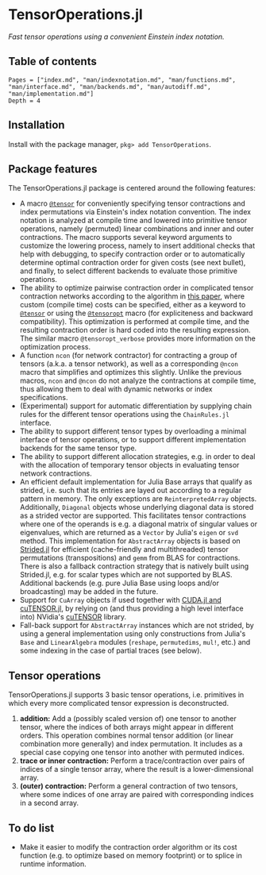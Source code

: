 # TensorOperations.jl

*Fast tensor operations using a convenient Einstein index notation.*

## Table of contents

```@contents
Pages = ["index.md", "man/indexnotation.md", "man/functions.md", "man/interface.md", "man/backends.md", "man/autodiff.md", "man/implementation.md"]
Depth = 4
```

## Installation

Install with the package manager, `pkg> add TensorOperations`.

## Package features

The TensorOperations.jl package is centered around the following features:

  - A macro [`@tensor`](@ref) for conveniently specifying tensor contractions and index
    permutations via Einstein's index notation convention. The index notation is analyzed at
    compile time and lowered into primitive tensor operations, namely (permuted) linear
    combinations and inner and outer contractions. The macro supports several keyword
    arguments to customize the lowering process, namely to insert additional checks that
    help with debugging, to specify contraction order or to automatically determine optimal
    contraction order for given costs (see next bullet), and finally, to select different
    backends to evaluate those primitive operations.
  - The ability to optimize pairwise contraction order in complicated tensor contraction
    networks according to the algorithm in [this
    paper](https://doi.org/10.1103/PhysRevE.90.033315), where custom (compile time) costs
    can be specified, either as a keyword to [`@tensor`](@ref) or using the
    [`@tensoropt`](@ref) macro (for expliciteness and backward compatibility). This
    optimization is performed at compile time, and the resulting contraction order is hard
    coded into the resulting expression. The similar macro `@tensoropt_verbose` provides
    more information on the optimization process.
  - A function `ncon` (for network contractor) for contracting a group of tensors (a.k.a. a
    tensor network), as well as a corresponding `@ncon` macro that simplifies and optimizes
    this slightly. Unlike the previous macros, `ncon` and `@ncon` do not analyze the
    contractions at compile time, thus allowing them to deal with dynamic networks or index
    specifications.
  - (Experimental) support for automatic differentiation by supplying chain rules for the
    different tensor operations using the `ChainRules.jl` interface.
  - The ability to support different tensor types by overloading a minimal interface of
    tensor operations, or to support different implementation backends for the same tensor
    type.
  - The ability to support different allocation strategies, e.g. in order to deal with the
    allocation of temporary tensor objects in evaluating tensor network contractions.
  - An efficient default implementation for Julia Base arrays that qualify as strided, i.e.
    such that its entries are layed out according to a regular pattern in memory. The only
    exceptions are `ReinterpretedArray` objects. Additionally, `Diagonal` objects whose
    underlying diagonal data is stored as a strided vector are supported. This facilitates
    tensor contractions where one of the operands is e.g. a diagonal matrix of singular
    values or eigenvalues, which are returned as a `Vector` by Julia's `eigen` or `svd`
    method. This implementation for `AbstractArray` objects is based on
    [Strided.jl](https://github.com/Jutho/Strided.jl) for efficient (cache-friendly and
    multithreaded) tensor permutations (transpositions) and `gemm` from BLAS for
    contractions. There is also a fallback contraction strategy that is natively built using
    Strided.jl, e.g. for scalar types which are not supported by BLAS. Additional backends
    (e.g. pure Julia Base using loops and/or broadcasting) may be added in the future.
  - Support for `CuArray` objects if used together with
    [CUDA.jl and cuTENSOR.jl](https://github.com/JuliaGPU/CUDA.jl), by relying on (and thus
    providing a high level interface into) NVidia's
    [cuTENSOR](https://developer.nvidia.com/cutensor) library.
  - Fall-back support for `AbstractArray` instances which are not strided, by using a
    general implementation using only constructions from Julia's `Base` and `LinearAlgebra`
    modules (`reshape`, `permutedims`, `mul!`, etc.) and some indexing in the case of
    partial traces (see below).

## Tensor operations

TensorOperations.jl supports 3 basic tensor operations, i.e. primitives in which every more
complicated tensor expression is deconstructed.

 1. **addition:** Add a (possibly scaled version of) one tensor to another tensor, where the
    indices of both arrays might appear in different orders. This operation combines normal
    tensor addition (or linear combination more generally) and index permutation. It
    includes as a special case copying one tensor into another with permuted indices.
 2. **trace or inner contraction:** Perform a trace/contraction over pairs of indices of a
    single tensor array, where the result is a lower-dimensional array.
 3. **(outer) contraction:** Perform a general contraction of two tensors, where some
    indices of one array are paired with corresponding indices in a second array.

## To do list

  - Make it easier to modify the contraction order algorithm or its cost function (e.g. to
    optimize based on memory footprint) or to splice in runtime information.
